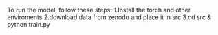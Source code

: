To run the model, follow these steps:
1.Install the torch and other enviroments
2.download data from zenodo and place it in src
3.cd src & python train.py
